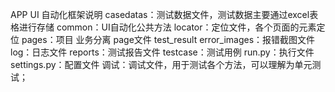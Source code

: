 APP UI 自动化框架说明
    casedatas：测试数据文件，测试数据主要通过excel表格进行存储
    common：UI自动化公共方法
    locator：定位文件，各个页面的元素定位
    pages：项目 业务分离 page文件
    test_result
        error_images：报错截图文件
        log：日志文件
        reports：测试报告文件
    testcase：测试用例
    run.py：执行文件
    settings.py：配置文件
    调试：调试文件，用于测试各个方法，可以理解为单元测试；